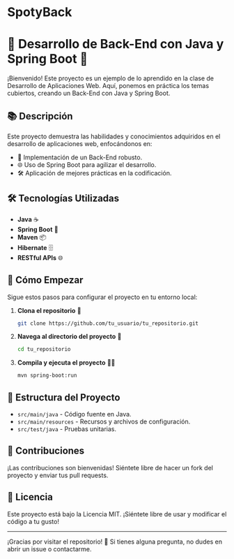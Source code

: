# SpotyBack
# 🌟 Desarrollo de Back-End con Java y Spring Boot 🌟

¡Bienvenido! Este proyecto es un ejemplo de lo aprendido en la clase de Desarrollo de Aplicaciones Web. Aquí, ponemos en práctica los temas cubiertos, creando un Back-End con Java y Spring Boot.

## 📚 Descripción

Este proyecto demuestra las habilidades y conocimientos adquiridos en el desarrollo de aplicaciones web, enfocándonos en:

- 🚀 Implementación de un Back-End robusto.
- 🌐 Uso de Spring Boot para agilizar el desarrollo.
- 🛠️ Aplicación de mejores prácticas en la codificación.

## 🛠️ Tecnologías Utilizadas

- **Java** ☕
- **Spring Boot** 🌱
- **Maven** 📦
- **Hibernate** 🗄️
- **RESTful APIs** 🌐

## 🚀 Cómo Empezar

Sigue estos pasos para configurar el proyecto en tu entorno local:

1. **Clona el repositorio** 📂
    ```bash
    git clone https://github.com/tu_usuario/tu_repositorio.git
    ```

2. **Navega al directorio del proyecto** 📁
    ```bash
    cd tu_repositorio
    ```

3. **Compila y ejecuta el proyecto** 🚴‍♂️
    ```bash
    mvn spring-boot:run
    ```

## 📂 Estructura del Proyecto

- `src/main/java` - Código fuente en Java.
- `src/main/resources` - Recursos y archivos de configuración.
- `src/test/java` - Pruebas unitarias.

## 🌱 Contribuciones

¡Las contribuciones son bienvenidas! Siéntete libre de hacer un fork del proyecto y enviar tus pull requests.

## 📄 Licencia

Este proyecto está bajo la Licencia MIT. ¡Siéntete libre de usar y modificar el código a tu gusto!

---

¡Gracias por visitar el repositorio! 🎉 Si tienes alguna pregunta, no dudes en abrir un issue o contactarme.

